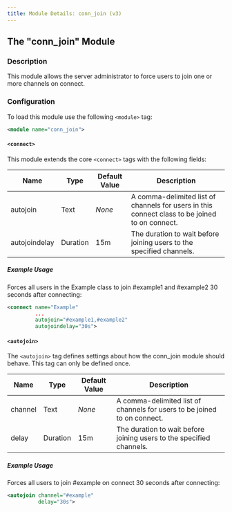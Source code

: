 ```yaml
---
title: Module Details: conn_join (v3)
---
```


## The "conn_join" Module

### Description

This module allows the server administrator to force users to join one or more channels on connect.

### Configuration

To load this module use the following `<module>` tag:

```xml
<module name="conn_join">
```

#### `<connect>`

This module extends the core `<connect>` tags with the following fields:

Name          | Type     | Default Value | Description
------------- | -------- | ------------- | -----------
autojoin      | Text     | *None*        | A comma-delimited list of channels for users in this connect class to be joined to on connect.
autojoindelay | Duration | 15m           | The duration to wait before joining users to the specified channels.

##### Example Usage

Forces all users in the Example class to join #example1 and #example2 30 seconds after connecting:

```xml
<connect name="Example"
         ...
         autojoin="#example1,#example2"
         autojoindelay="30s">
```

#### `<autojoin>`

The `<autojoin>` tag defines settings about how the conn_join module should behave. This tag can only be defined once.

Name    | Type     | Default Value | Description
------- | -------- | ------------- | -----------
channel | Text     | *None*        | A comma-delimited list of channels for users to be joined to on connect.
delay   | Duration | 15m           | The duration to wait before joining users to the specified channels.

##### Example Usage

Forces all users to join #example on connect 30 seconds after connecting:

```xml
<autojoin channel="#example"
          delay="30s">
```
